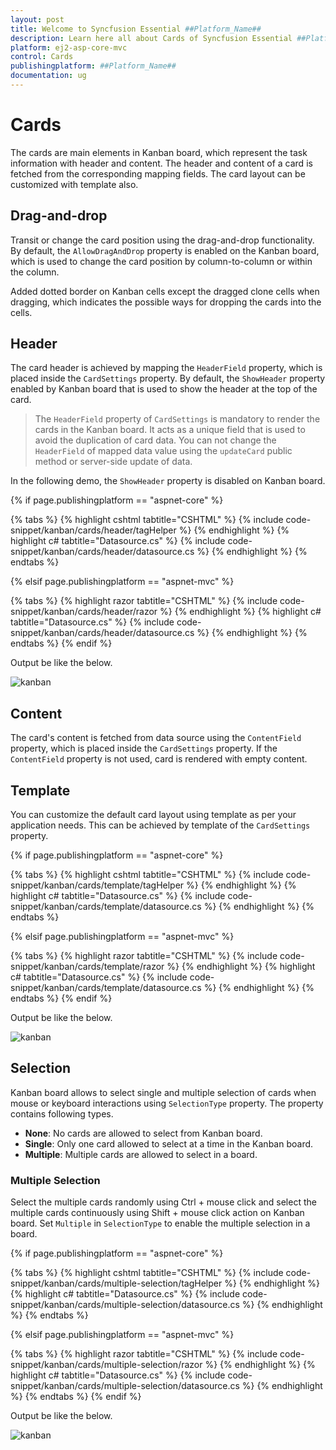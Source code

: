 ```yaml
---
layout: post
title: Welcome to Syncfusion Essential ##Platform_Name##
description: Learn here all about Cards of Syncfusion Essential ##Platform_Name## widgets based on HTML5 and jQuery.
platform: ej2-asp-core-mvc
control: Cards
publishingplatform: ##Platform_Name##
documentation: ug
---
```



# Cards

The cards are main elements in Kanban board, which represent the task information with header and content. The header and content of a card is fetched from the corresponding mapping fields. The card layout can be customized with template also.

## Drag-and-drop

Transit or change the card position using the drag-and-drop functionality. By default, the `AllowDragAndDrop` property is enabled on the Kanban board, which is used to change the card position by column-to-column or within the column.

Added dotted border on Kanban cells except the dragged clone cells when dragging, which indicates the possible ways for dropping the cards into the cells.

## Header

The card header is achieved by mapping the `HeaderField` property, which is placed inside the `CardSettings` property. By default, the `ShowHeader` property enabled by Kanban board that is used to show the header at the top of the card.

> The `HeaderField` property of `CardSettings` is mandatory to render the cards in the Kanban board. It acts as a unique field that is used to avoid the duplication of card data. You can not change the `HeaderField` of mapped data value using the `updateCard` public method or server-side update of data.

In the following demo, the `ShowHeader` property is disabled on Kanban board.

{% if page.publishingplatform == "aspnet-core" %}

{% tabs %}
{% highlight cshtml tabtitle="CSHTML" %}
{% include code-snippet/kanban/cards/header/tagHelper %}
{% endhighlight %}
{% highlight c# tabtitle="Datasource.cs" %}
{% include code-snippet/kanban/cards/header/datasource.cs %}
{% endhighlight %}
{% endtabs %}

{% elsif page.publishingplatform == "aspnet-mvc" %}

{% tabs %}
{% highlight razor tabtitle="CSHTML" %}
{% include code-snippet/kanban/cards/header/razor %}
{% endhighlight %}
{% highlight c# tabtitle="Datasource.cs" %}
{% include code-snippet/kanban/cards/header/datasource.cs %}
{% endhighlight %}
{% endtabs %}
{% endif %}



Output be like the below.

![kanban](./images/header.PNG)

## Content

The card's content is fetched from data source using the `ContentField` property, which is placed inside the `CardSettings` property. If the `ContentField` property is not used, card is rendered with empty content.

## Template

You can customize the default card layout using template as per your application needs. This can be achieved by template of the `CardSettings` property.

{% if page.publishingplatform == "aspnet-core" %}

{% tabs %}
{% highlight cshtml tabtitle="CSHTML" %}
{% include code-snippet/kanban/cards/template/tagHelper %}
{% endhighlight %}
{% highlight c# tabtitle="Datasource.cs" %}
{% include code-snippet/kanban/cards/template/datasource.cs %}
{% endhighlight %}
{% endtabs %}

{% elsif page.publishingplatform == "aspnet-mvc" %}

{% tabs %}
{% highlight razor tabtitle="CSHTML" %}
{% include code-snippet/kanban/cards/template/razor %}
{% endhighlight %}
{% highlight c# tabtitle="Datasource.cs" %}
{% include code-snippet/kanban/cards/template/datasource.cs %}
{% endhighlight %}
{% endtabs %}
{% endif %}



Output be like the below.

![kanban](./images/card-template.PNG)

## Selection

Kanban board allows to select single and multiple selection of cards when mouse or keyboard interactions using `SelectionType` property. The property contains following types.

* **None**: No cards are allowed to select from Kanban board.
* **Single**: Only one card allowed to select at a time in the Kanban board.
* **Multiple**: Multiple cards are allowed to select in a board.

### Multiple Selection

Select the multiple cards randomly using Ctrl + mouse click and select the multiple cards continuously using Shift + mouse click action on Kanban board. Set `Multiple` in `SelectionType` to enable the multiple selection in a board.

{% if page.publishingplatform == "aspnet-core" %}

{% tabs %}
{% highlight cshtml tabtitle="CSHTML" %}
{% include code-snippet/kanban/cards/multiple-selection/tagHelper %}
{% endhighlight %}
{% highlight c# tabtitle="Datasource.cs" %}
{% include code-snippet/kanban/cards/multiple-selection/datasource.cs %}
{% endhighlight %}
{% endtabs %}

{% elsif page.publishingplatform == "aspnet-mvc" %}

{% tabs %}
{% highlight razor tabtitle="CSHTML" %}
{% include code-snippet/kanban/cards/multiple-selection/razor %}
{% endhighlight %}
{% highlight c# tabtitle="Datasource.cs" %}
{% include code-snippet/kanban/cards/multiple-selection/datasource.cs %}
{% endhighlight %}
{% endtabs %}
{% endif %}



Output be like the below.

![kanban](./images/multiple-selection.PNG)
